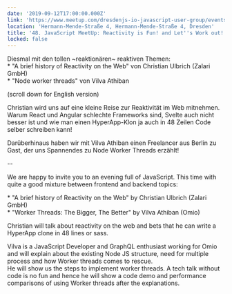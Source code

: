 ```yaml
---
date: '2019-09-12T17:00:00.000Z'
link: 'https://www.meetup.com/dresdenjs-io-javascript-user-group/events/wwdfrqyzmbqb/'
location: 'Hermann-Mende-Straße 4, Hermann-Mende-Straße 4, Dresden'
title: '48. JavaScript MeetUp: Reactivity is Fun! and Let''s Work out!'
locked: false
---
```

Diesmal mit den tollen \~reaktionären\~ reaktiven Themen:  
\* "A brief history of Reactivity on the Web" von Christian Ulbrich (Zalari GmbH)  
\* "Node worker threads" von Vilva Athiban

(scroll down for English version)

Christian wird uns auf eine kleine Reise zur Reaktivität im Web mitnehmen. Warum React und Angular schlechte Frameworks sind, Svelte auch nicht besser ist und wie man einen HyperApp-Klon ja auch in 48 Zeilen Code selber schreiben kann!

Darüberhinaus haben wir mit Vilva Athiban einen Freelancer aus Berlin zu Gast, der uns Spannendes zu Node Worker Threads erzählt!

\--

We are happy to invite you to an evening full of JavaScript. This time with quite a good mixture between frontend and backend topics:

\* "A brief history of Reactivity on the Web" by Christian Ulbrich (Zalari GmbH)  
\* "Worker Threads: The Bigger, The Better" by Vilva Athiban (Omio)

Christian will talk about reactivity on the web and bets that he can write a HyperApp clone in 48 lines or sass.

Vilva is a JavaScript Developer and GraphQL enthusiast working for Omio and will explain about the existing Node JS structure, need for multiple process and how Worker threads comes to rescue.  
He will show us the steps to implement worker threads. A tech talk without code is no fun and hence he will show a code demo and performance comparisons of using Worker threads after the explanations.

